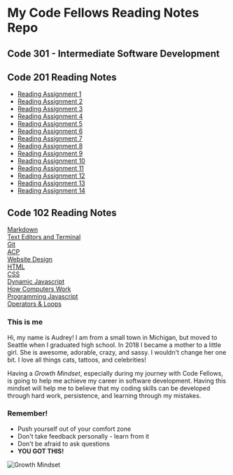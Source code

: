 # My Code Fellows Reading Notes Repo


## Code 301 - Intermediate Software Development


## Code 201 Reading Notes

- [Reading Assignment 1](Code201notes/class-01.md)
- [Reading Assignment 2](Code201notes/class-02.md)
- [Reading Assignment 3](Code201notes/class-03.md)
- [Reading Assignment 4](Code201notes/class-04.md)
- [Reading Assignment 5](Code201notes/class-05.md)
- [Reading Assignment 6](Code201notes/class-06.md)
- [Reading Assignment 7](Code201notes/class-07.md)
- [Reading Assignment 8](Code201notes/class-08.md)
- [Reading Assignment 9](Code201notes/class-09.md)
- [Reading Assignment 10](Code201notes/class-10.md)
- [Reading Assignment 11](Code201notes/class-11.md)
- [Reading Assignment 12](Code201notes/class-12.md)
- [Reading Assignment 13](Code201notes/class-13.md)
- [Reading Assignment 14](Code201notes/class-14.md)

## Code 102 Reading Notes

[Markdown](learning-markdown.md)  
[Text Editors and Terminal](learning-text-editors-terminal.md)   
[Git](learning-git.md)  
[ACP](acp.md)     
[Website Design](website-design.md)    
[HTML](html.md)   
[CSS](css.md)   
[Dynamic Javascript](dynamic-javascript.md)     
[How Computers Work](how-computers-work.md)    
[Programming Javascript](programming-javascript.md)   
[Operators & Loops](operators-loops.md)
 


### This is me   

Hi, my name is Audrey! I am from a small town in Michigan, but moved to Seattle when I graduated high school.  In 2018 I became a mother to a little girl. She is awesome, adorable, crazy, and sassy. I wouldn't change her one bit.  I love all things cats, tattoos, and celebrities!

Having a *Growth Mindset*, especially during my journey with Code Fellows, is going to help me achieve my career in software development. Having this mindset will help me to believe that my coding skills can be developed through hard work, persistence, and learning through my mistakes. 


### Remember!
 - Push yourself out of your comfort zone
 - Don't take feedback personally - learn from it 
 - Don't be afraid to ask questions 
 - **YOU GOT THIS!**

![Growth Mindset](https://www.mvisd.com/cms/lib/TX02216263/Centricity/Domain/1042/brain-teasers-compressor.png)
